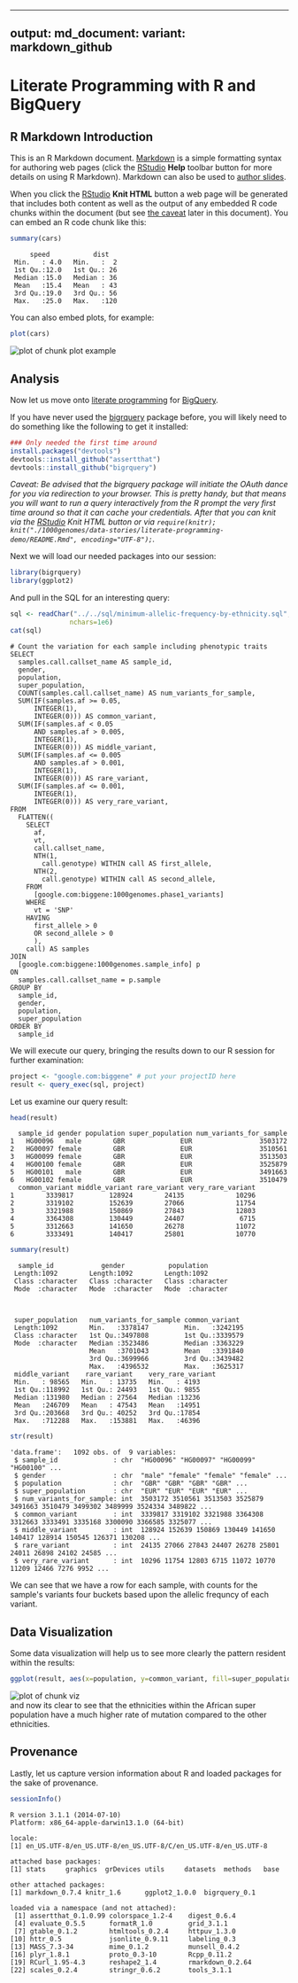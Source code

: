 <!-- R Markdown Documentation, DO NOT EDIT THE PLAIN MARKDOWN VERSION OF THIS FILE -->

<!-- Copyright 2014 Google Inc. All rights reserved. -->

<!-- Licensed under the Apache License, Version 2.0 (the "License"); -->
<!-- you may not use this file except in compliance with the License. -->
<!-- You may obtain a copy of the License at -->

<!--     http://www.apache.org/licenses/LICENSE-2.0 -->

<!-- Unless required by applicable law or agreed to in writing, software -->
<!-- distributed under the License is distributed on an "AS IS" BASIS, -->
<!-- WITHOUT WARRANTIES OR CONDITIONS OF ANY KIND, either express or implied. -->
<!-- See the License for the specific language governing permissions and -->
<!-- limitations under the License. -->

---
output:
  md_document:
    variant: markdown_github
---

Literate Programming with R and BigQuery
========================================================

R Markdown Introduction
-------------------------

This is an R Markdown document. [Markdown](http://daringfireball.net/projects/markdown/syntax) is a simple formatting syntax for authoring web pages (click the [RStudio](http://www.rstudio.com/) **Help** toolbar button for more details on using R Markdown).  Markdown can also be used to [author slides](http://www.rstudio.com/ide/docs/presentations/overview).

When you click the [RStudio](http://www.rstudio.com/) **Knit HTML** button a web page will be generated that includes both content as well as the output of any embedded R code chunks within the document (but see [the caveat](#caveat) later in this document).  You can embed an R code chunk like this:


```r
summary(cars)
```

```
     speed           dist    
 Min.   : 4.0   Min.   :  2  
 1st Qu.:12.0   1st Qu.: 26  
 Median :15.0   Median : 36  
 Mean   :15.4   Mean   : 43  
 3rd Qu.:19.0   3rd Qu.: 56  
 Max.   :25.0   Max.   :120  
```

You can also embed plots, for example:


```r
plot(cars)
```

<img src="figure/plot example.png" title="plot of chunk plot example" alt="plot of chunk plot example" style="display: block; margin: auto;" />

Analysis
--------------

Now let us move onto [literate programming](http://en.wikipedia.org/wiki/Literate_programming) for [BigQuery](https://developers.google.com/bigquery/).

If you have never used the [bigrquery](https://github.com/hadley/bigrquery) package before, you will likely need to do something like the following to get it installed:


```r
### Only needed the first time around
install.packages("devtools")
devtools::install_github("assertthat")
devtools::install_github("bigrquery")
```

<a id="caveat">_Caveat: Be advised that the bigrquery package will initiate the OAuth dance for you via redirection to your browser.  This is pretty handy, but that means you will want to run a query interactively from the R prompt the very first time around so that it can cache your credentials.  After that you can knit via the [RStudio](http://www.rstudio.com/) Knit HTML button or via `require(knitr); knit("./1000genomes/data-stories/literate-programming-demo/README.Rmd", encoding="UTF-8");`._</a>

Next we will load our needed packages into our session:

```r
library(bigrquery)
library(ggplot2)
```

And pull in the SQL for an interesting query:

```r
sql <- readChar("../../sql/minimum-allelic-frequency-by-ethnicity.sql",
               nchars=1e6)
cat(sql)
```

```
# Count the variation for each sample including phenotypic traits
SELECT
  samples.call.callset_name AS sample_id,
  gender,
  population,
  super_population,
  COUNT(samples.call.callset_name) AS num_variants_for_sample,
  SUM(IF(samples.af >= 0.05,
      INTEGER(1),
      INTEGER(0))) AS common_variant,
  SUM(IF(samples.af < 0.05
      AND samples.af > 0.005,
      INTEGER(1),
      INTEGER(0))) AS middle_variant,
  SUM(IF(samples.af <= 0.005
      AND samples.af > 0.001,
      INTEGER(1),
      INTEGER(0))) AS rare_variant,
  SUM(IF(samples.af <= 0.001,
      INTEGER(1),
      INTEGER(0))) AS very_rare_variant,
FROM
  FLATTEN((
    SELECT
      af,
      vt,
      call.callset_name,
      NTH(1,
        call.genotype) WITHIN call AS first_allele,
      NTH(2,
        call.genotype) WITHIN call AS second_allele,
    FROM
      [google.com:biggene:1000genomes.phase1_variants]
    WHERE
      vt = 'SNP'
    HAVING
      first_allele > 0
      OR second_allele > 0
      ),
    call) AS samples
JOIN
  [google.com:biggene:1000genomes.sample_info] p
ON
  samples.call.callset_name = p.sample
GROUP BY
  sample_id,
  gender,
  population,
  super_population
ORDER BY
  sample_id
```

We will execute our query, bringing the results down to our R session for further examination:

```r
project <- "google.com:biggene" # put your projectID here
result <- query_exec(sql, project)
```

Let us examine our query result:

```r
head(result)
```

```
  sample_id gender population super_population num_variants_for_sample
1   HG00096   male        GBR              EUR                 3503172
2   HG00097 female        GBR              EUR                 3510561
3   HG00099 female        GBR              EUR                 3513503
4   HG00100 female        GBR              EUR                 3525879
5   HG00101   male        GBR              EUR                 3491663
6   HG00102 female        GBR              EUR                 3510479
  common_variant middle_variant rare_variant very_rare_variant
1        3339817         128924        24135             10296
2        3319102         152639        27066             11754
3        3321988         150869        27843             12803
4        3364308         130449        24407              6715
5        3312663         141650        26278             11072
6        3333491         140417        25801             10770
```

```r
summary(result)
```

```
  sample_id            gender           population       
 Length:1092        Length:1092        Length:1092       
 Class :character   Class :character   Class :character  
 Mode  :character   Mode  :character   Mode  :character  
                                                         
                                                         
                                                         
 super_population   num_variants_for_sample common_variant   
 Length:1092        Min.   :3378147         Min.   :3242195  
 Class :character   1st Qu.:3497808         1st Qu.:3339579  
 Mode  :character   Median :3523486         Median :3363229  
                    Mean   :3701043         Mean   :3391840  
                    3rd Qu.:3699966         3rd Qu.:3439482  
                    Max.   :4396532         Max.   :3625317  
 middle_variant    rare_variant    very_rare_variant
 Min.   : 98565   Min.   : 13735   Min.   : 4193    
 1st Qu.:118992   1st Qu.: 24493   1st Qu.: 9855    
 Median :131980   Median : 27564   Median :13236    
 Mean   :246709   Mean   : 47543   Mean   :14951    
 3rd Qu.:203668   3rd Qu.: 40252   3rd Qu.:17854    
 Max.   :712288   Max.   :153881   Max.   :46396    
```

```r
str(result)
```

```
'data.frame':	1092 obs. of  9 variables:
 $ sample_id              : chr  "HG00096" "HG00097" "HG00099" "HG00100" ...
 $ gender                 : chr  "male" "female" "female" "female" ...
 $ population             : chr  "GBR" "GBR" "GBR" "GBR" ...
 $ super_population       : chr  "EUR" "EUR" "EUR" "EUR" ...
 $ num_variants_for_sample: int  3503172 3510561 3513503 3525879 3491663 3510479 3499302 3489999 3524334 3489822 ...
 $ common_variant         : int  3339817 3319102 3321988 3364308 3312663 3333491 3335168 3300090 3366585 3325077 ...
 $ middle_variant         : int  128924 152639 150869 130449 141650 140417 128914 150545 126371 130208 ...
 $ rare_variant           : int  24135 27066 27843 24407 26278 25801 24011 26898 24102 24585 ...
 $ very_rare_variant      : int  10296 11754 12803 6715 11072 10770 11209 12466 7276 9952 ...
```
We can see that we have a row for each sample, with counts for the sample's variants four buckets based upon the allelic frequncy of each variant.


Data Visualization
-------------------
Some data visualization will help us to see more clearly the pattern resident within the results:

```r
ggplot(result, aes(x=population, y=common_variant, fill=super_population)) + geom_boxplot() + ylab("Count of common variants per sample") + ggtitle("Common Variants (Minimum Allelic Frequency 5%)")
```

<img src="figure/viz.png" title="plot of chunk viz" alt="plot of chunk viz" style="display: block; margin: auto;" />
and now its clear to see that the ethnicities within the African super population have a much higher rate of mutation compared to the other ethnicities.


Provenance
-------------------
Lastly, let us capture version information about R and loaded packages for the sake of provenance.

```r
sessionInfo()
```

```
R version 3.1.1 (2014-07-10)
Platform: x86_64-apple-darwin13.1.0 (64-bit)

locale:
[1] en_US.UTF-8/en_US.UTF-8/en_US.UTF-8/C/en_US.UTF-8/en_US.UTF-8

attached base packages:
[1] stats     graphics  grDevices utils     datasets  methods   base     

other attached packages:
[1] markdown_0.7.4 knitr_1.6      ggplot2_1.0.0  bigrquery_0.1 

loaded via a namespace (and not attached):
 [1] assertthat_0.1.0.99 colorspace_1.2-4    digest_0.6.4       
 [4] evaluate_0.5.5      formatR_1.0         grid_3.1.1         
 [7] gtable_0.1.2        htmltools_0.2.4     httpuv_1.3.0       
[10] httr_0.5            jsonlite_0.9.11     labeling_0.3       
[13] MASS_7.3-34         mime_0.1.2          munsell_0.4.2      
[16] plyr_1.8.1          proto_0.3-10        Rcpp_0.11.2        
[19] RCurl_1.95-4.3      reshape2_1.4        rmarkdown_0.2.64   
[22] scales_0.2.4        stringr_0.6.2       tools_3.1.1        
```
